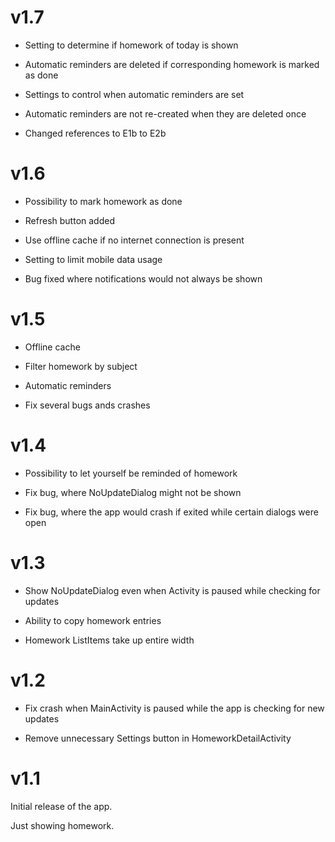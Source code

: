 v1.7
====
- Setting to determine if homework of today is shown

- Automatic reminders are deleted if corresponding homework is marked as done

- Settings to control when automatic reminders are set

- Automatic reminders are not re-created when they are deleted once

- Changed references to E1b to E2b

v1.6
====
- Possibility to mark homework as done

- Refresh button added

- Use offline cache if no internet connection is present

- Setting to limit mobile data usage

- Bug fixed where notifications would not always be shown

v1.5
====
- Offline cache

- Filter homework by subject

- Automatic reminders

- Fix several bugs ands crashes

v1.4
====
- Possibility to let yourself be reminded of homework

- Fix bug, where NoUpdateDialog might not be shown

- Fix bug, where the app would crash if exited while certain dialogs were open

v1.3
====
- Show NoUpdateDialog even when Activity is paused while checking for updates

- Ability to copy homework entries

- Homework ListItems take up entire width

v1.2
====
- Fix crash when MainActivity is paused while the app is checking for new updates

- Remove unnecessary Settings button in HomeworkDetailActivity

v1.1
====
Initial release of the app.

Just showing homework.
